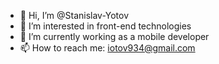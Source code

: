 - 👋 Hi, I’m @Stanislav-Yotov
- 👀 I’m interested in front-end technologies
- 🌱 I’m currently working as a mobile developer
- 📫 How to reach me: iotov934@gmail.com

<!---
Stanislav-Yotov/Stanislav-Yotov is a ✨ special ✨ repository because its `README.md` (this file) appears on your GitHub profile.
You can click the Preview link to take a look at your changes.
--->
